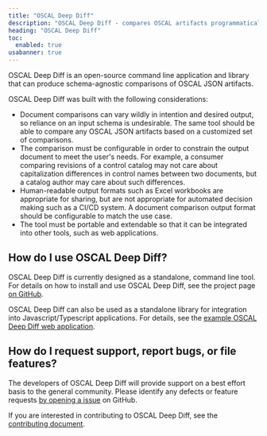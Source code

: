 ```yaml
---
title: "OSCAL Deep Diff"
description: "OSCAL Deep Diff - compares OSCAL artifacts programmatically and consistently"
heading: "OSCAL Deep Diff"
toc:
  enabled: true
usabanner: true
---
```


OSCAL Deep Diff is an open-source command line application and library that can produce schema-agnostic comparisons of OSCAL JSON artifacts.

OSCAL Deep Diff was built with the following considerations:

- Document comparisons can vary wildly in intention and desired output, so reliance on an input schema is undesirable. The same tool should be able to compare any OSCAL JSON artifacts based on a customized set of comparisons.
- The comparison must be configurable in order to constrain the output document to meet the user's needs. For example, a consumer comparing revisions of a control catalog may not care about capitalization differences in control names between two documents, but a catalog author may care about such differences.
- Human-readable output formats such as Excel workbooks are appropriate for sharing, but are not appropriate for automated decision making such as a CI/CD system. A document comparison output format should be configurable to match the use case.
- The tool must be portable and extendable so that it can be integrated into other tools, such as web applications.

## How do I use OSCAL Deep Diff?

OSCAL Deep Diff is currently designed as a standalone, command line tool. For details on how to install and use OSCAL Deep Diff, see the project page [on GitHub](https://github.com/usnistgov/oscal-deep-diff).

OSCAL Deep Diff can also be used as a standalone library for integration into Javascript/Typescript applications. For details, see the [example OSCAL Deep Diff web application](https://github.com/usnistgov/oscal-deep-diff/tree/master/examples/odd-example-frontend).

## How do I request support, report bugs, or file features?

The developers of OSCAL Deep Diff will provide support on a best effort basis to the general community. Please identify any defects or feature requests [by opening a issue](https://github.com/usnistgov/oscal-deep-diff/issues/new)  on GitHub.

If you are interested in contributing to OSCAL Deep Diff, see the [contributing document](https://github.com/usnistgov/oscal-deep-diff/blob/master/CONTRIBUTING.md).
